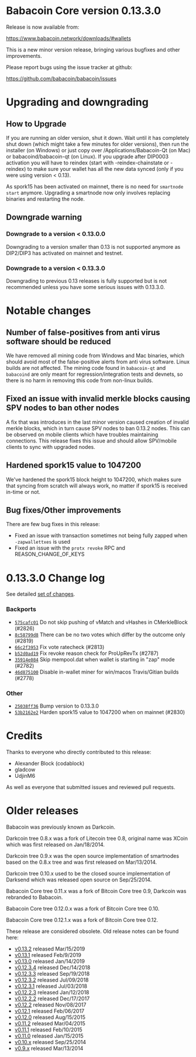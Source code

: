 Babacoin Core version 0.13.3.0
==========================

Release is now available from:

  <https://www.babacoin.network/downloads/#wallets>

This is a new minor version release, bringing various bugfixes and other improvements.

Please report bugs using the issue tracker at github:

  <https://github.com/babacoin/babacoin/issues>


Upgrading and downgrading
=========================

How to Upgrade
--------------

If you are running an older version, shut it down. Wait until it has completely
shut down (which might take a few minutes for older versions), then run the
installer (on Windows) or just copy over /Applications/Babacoin-Qt (on Mac) or
babacoind/babacoin-qt (on Linux). If you upgrade after DIP0003 activation you will
have to reindex (start with -reindex-chainstate or -reindex) to make sure
your wallet has all the new data synced (only if you were using version < 0.13).

As spork15 has been activated on mainnet, there is no need for `smartnode start`
anymore. Upgrading a smartnode now only involves replacing binaries and restarting
the node.

Downgrade warning
-----------------

### Downgrade to a version < 0.13.0.0

Downgrading to a version smaller than 0.13 is not supported anymore as DIP2/DIP3 has activated
on mainnet and testnet.

### Downgrade to a version < 0.13.3.0

Downgrading to previous 0.13 releases is fully supported but is not recommended unless you have some serious issues with 0.13.3.0.

Notable changes
===============

Number of false-positives from anti virus software should be reduced
--------------------------------------------------------------------
We have removed all mining code from Windows and Mac binaries, which should avoid most of the false-positive alerts
from anti virus software. Linux builds are not affected. The mining code found in `babacoin-qt` and `babacoind` are only meant
for regression/integration tests and devnets, so there is no harm in removing this code from non-linux builds.

Fixed an issue with invalid merkle blocks causing SPV nodes to ban other nodes
------------------------------------------------------------------------------
A fix that was introduces in the last minor version caused creation of invalid merkle blocks, which in turn cause SPV
nodes to ban 0.13.2 nodes. This can be observed on mobile clients which have troubles maintaining connections. This
release fixes this issue and should allow SPV/mobile clients to sync with upgraded nodes.

Hardened spork15 value to 1047200
---------------------------------
We've hardened the spork15 block height to 1047200, which makes sure that syncing from scratch will always work, no
matter if spork15 is received in-time or not.

Bug fixes/Other improvements
----------------------------
There are few bug fixes in this release:
- Fixed an issue with transaction sometimes not being fully zapped when `-zapwallettxes` is used
- Fixed an issue with the `protx revoke` RPC and REASON_CHANGE_OF_KEYS

 0.13.3.0 Change log
===================

See detailed [set of changes](https://github.com/babacoin/babacoin/compare/v0.13.2.0...babacoin:v0.13.3.0).

### Backports

- [`575cafc01`](https://github.com/babacoin/babacoin/commit/575cafc01) Do not skip pushing of vMatch and vHashes in CMerkleBlock (#2826)
- [`8c58799d8`](https://github.com/babacoin/babacoin/commit/8c58799d8) There can be no two votes which differ by the outcome only (#2819)
- [`66c2f3953`](https://github.com/babacoin/babacoin/commit/66c2f3953) Fix vote ratecheck (#2813)
- [`b52d0ad19`](https://github.com/babacoin/babacoin/commit/b52d0ad19) Fix revoke reason check for ProUpRevTx (#2787)
- [`35914e084`](https://github.com/babacoin/babacoin/commit/35914e084) Skip mempool.dat when wallet is starting in "zap" mode (#2782)
- [`46d875100`](https://github.com/babacoin/babacoin/commit/46d875100) Disable in-wallet miner for win/macos Travis/Gitian builds (#2778)

### Other

- [`25038ff36`](https://github.com/babacoin/babacoin/commit/25038ff36) Bump version to 0.13.3.0
- [`53b2162e2`](https://github.com/babacoin/babacoin/commit/53b2162e2) Harden spork15 value to 1047200 when on mainnet (#2830)

Credits
=======

Thanks to everyone who directly contributed to this release:

- Alexander Block (codablock)
- gladcow
- UdjinM6

As well as everyone that submitted issues and reviewed pull requests.

Older releases
==============

Babacoin was previously known as Darkcoin.

Darkcoin tree 0.8.x was a fork of Litecoin tree 0.8, original name was XCoin
which was first released on Jan/18/2014.

Darkcoin tree 0.9.x was the open source implementation of smartnodes based on
the 0.8.x tree and was first released on Mar/13/2014.

Darkcoin tree 0.10.x used to be the closed source implementation of Darksend
which was released open source on Sep/25/2014.

Babacoin Core tree 0.11.x was a fork of Bitcoin Core tree 0.9,
Darkcoin was rebranded to Babacoin.

Babacoin Core tree 0.12.0.x was a fork of Bitcoin Core tree 0.10.

Babacoin Core tree 0.12.1.x was a fork of Bitcoin Core tree 0.12.

These release are considered obsolete. Old release notes can be found here:

- [v0.13.2](https://github.com/babacoin/babacoin/blob/master/doc/release-notes/babacoin/release-notes-0.13.2.md) released Mar/15/2019
- [v0.13.1](https://github.com/babacoin/babacoin/blob/master/doc/release-notes/babacoin/release-notes-0.13.1.md) released Feb/9/2019
- [v0.13.0](https://github.com/babacoin/babacoin/blob/master/doc/release-notes/babacoin/release-notes-0.13.0.md) released Jan/14/2019
- [v0.12.3.4](https://github.com/babacoin/babacoin/blob/master/doc/release-notes/babacoin/release-notes-0.12.3.4.md) released Dec/14/2018
- [v0.12.3.3](https://github.com/babacoin/babacoin/blob/master/doc/release-notes/babacoin/release-notes-0.12.3.3.md) released Sep/19/2018
- [v0.12.3.2](https://github.com/babacoin/babacoin/blob/master/doc/release-notes/babacoin/release-notes-0.12.3.2.md) released Jul/09/2018
- [v0.12.3.1](https://github.com/babacoin/babacoin/blob/master/doc/release-notes/babacoin/release-notes-0.12.3.1.md) released Jul/03/2018
- [v0.12.2.3](https://github.com/babacoin/babacoin/blob/master/doc/release-notes/babacoin/release-notes-0.12.2.3.md) released Jan/12/2018
- [v0.12.2.2](https://github.com/babacoin/babacoin/blob/master/doc/release-notes/babacoin/release-notes-0.12.2.2.md) released Dec/17/2017
- [v0.12.2](https://github.com/babacoin/babacoin/blob/master/doc/release-notes/babacoin/release-notes-0.12.2.md) released Nov/08/2017
- [v0.12.1](https://github.com/babacoin/babacoin/blob/master/doc/release-notes/babacoin/release-notes-0.12.1.md) released Feb/06/2017
- [v0.12.0](https://github.com/babacoin/babacoin/blob/master/doc/release-notes/babacoin/release-notes-0.12.0.md) released Aug/15/2015
- [v0.11.2](https://github.com/babacoin/babacoin/blob/master/doc/release-notes/babacoin/release-notes-0.11.2.md) released Mar/04/2015
- [v0.11.1](https://github.com/babacoin/babacoin/blob/master/doc/release-notes/babacoin/release-notes-0.11.1.md) released Feb/10/2015
- [v0.11.0](https://github.com/babacoin/babacoin/blob/master/doc/release-notes/babacoin/release-notes-0.11.0.md) released Jan/15/2015
- [v0.10.x](https://github.com/babacoin/babacoin/blob/master/doc/release-notes/babacoin/release-notes-0.10.0.md) released Sep/25/2014
- [v0.9.x](https://github.com/babacoin/babacoin/blob/master/doc/release-notes/babacoin/release-notes-0.9.0.md) released Mar/13/2014

